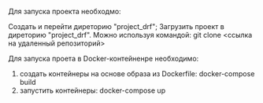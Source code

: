 Для запуска проекта необходмо:

Создать и перейти диреторию "project_drf";
Загрузить проект в диреторию "project_drf". Можно используя командой: git clone <ссылка на удаленный репозиторий>

Для запуска проета в Docker-контейненре необходимо:

1. создать контейнеры на основе образа из Dockerfile: docker-compose build
2. запустить контейнеры: docker-compose up
